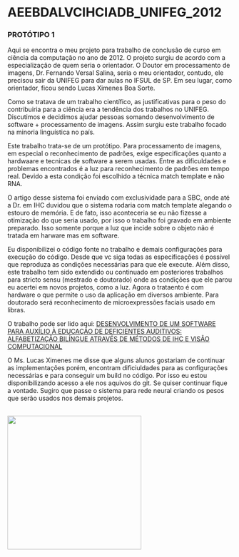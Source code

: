 # AEEBDALVCIHCIADB_UNIFEG_2012

### PROTÓTIPO 1
<p>Aqui se encontra o meu projeto para trabalho de conclusão de curso em ciência da computação no ano de 2012. O projeto surgiu de acordo com a especialização de quem seria o orientador. O Doutor em processamento de imagens, Dr. Fernando Versal Salina, seria o meu orientador, contudo, ele precisou sair da UNIFEG para dar aulas no IFSUL de SP. Em seu lugar, como orientador, ficou sendo Lucas Ximenes Boa Sorte.</p>

<p>Como se tratava de um trabalho científico, as justificativas para o peso do contribuiria para a ciência era a tendência dos trabalhos no UNIFEG. Discutimos e decidimos ajudar pessoas somando desenvolvimento de software + processamento de imagens. Assim surgiu este trabalho focado na minoria linguística no país.</p>

<p>Este trabalho trata-se de um protótipo. Para processamento de imagens, em especial o reconhecimento de padrões, exige especificações quanto a hardwaare e tecnicas de software a serem usadas. Entre as dificuldades e problemas encontrados é a luz para reconhecimento de padrões em tempo real. Devido a esta condição foi escolhido a técnica match template e não RNA.</p>

<p>O artigo desse sistema foi enviado com exclusividade para a SBC, onde até a Dr. em IHC duvidou que o sistema rodaria com match template alegando o estouro de memória. E de fato, isso aconteceria se eu não fizesse a otimização do que seria usado, por isso o trabalho foi gravado em ambiente preparado. Isso somente porque a luz que incide sobre o objeto não é tratada em harware mas em software.</p>

<p>Eu disponibilizei o código fonte no trabalho e demais configurações para execução do código. Desde que vc siga todas as especificações é possível que reproduza as condições necessárias para que ele execute. Além disso, este trabalho tem sido extendido ou continuado em posteriores trabalhos para stricto sensu (mestrado e doutorado) onde as condições que ele parou eu acertei em novos projetos, como a luz. Agora o trataento é com hardware o que permite o uso da aplicação em diversos ambiente. Para doutorado será reconhecimento de microexpressões faciais usado em libras.</p>

<p>O trabalho pode ser lido aqui: <a href="https://lameckfernandes.files.wordpress.com/2016/10/com12-lsfernandes.pdf">DESENVOLVIMENTO DE UM SOFTWARE PARA AUXÍLIO À EDUCAÇÃO DE DEFICIENTES AUDITIVOS: ALFABETIZAÇÃO BILÍNGUE ATRAVÉS DE MÉTODOS DE IHC E VISÃO COMPUTACIONAL</a></p>

<p>O Ms. Lucas Ximenes me disse que alguns alunos gostariam de continuar as implementações porém, encontram dificiuldades para as configurações necessárias e para conseguir um build no código. Por isso eu estou disponibilizando acesso a ele nos aquivos do git. Se quiser continuar fique a vontade. Sugiro que passe o sistema para rede neural criando os pesos que serão usados nos demais projetos.</p>
<br>
<a href=https://www.youtube.com/embed/eWH9EMVnhlo"><img src="https://s13.postimg.org/pmcqguoaf/Sem_t_tulo.png" width="300" height="300"></a>





